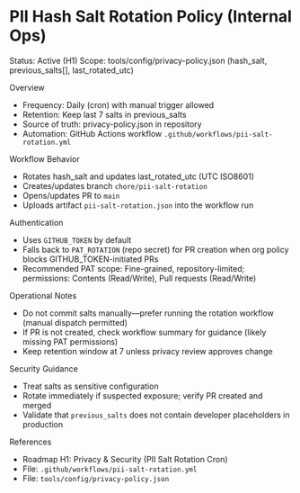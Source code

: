 # PII Hash Salt Rotation Policy (Internal Ops)

Status: Active (H1)
Scope: tools/config/privacy-policy.json (hash_salt, previous_salts[], last_rotated_utc)

Overview

- Frequency: Daily (cron) with manual trigger allowed
- Retention: Keep last 7 salts in previous_salts
- Source of truth: privacy-policy.json in repository
- Automation: GitHub Actions workflow `.github/workflows/pii-salt-rotation.yml`


Workflow Behavior

- Rotates hash_salt and updates last_rotated_utc (UTC ISO8601)
- Creates/updates branch `chore/pii-salt-rotation`
- Opens/updates PR to `main`
- Uploads artifact `pii-salt-rotation.json` into the workflow run


Authentication

- Uses `GITHUB_TOKEN` by default
- Falls back to `PAT_ROTATION` (repo secret) for PR creation when org policy blocks GITHUB_TOKEN-initiated PRs
- Recommended PAT scope: Fine-grained, repository-limited; permissions: Contents (Read/Write), Pull requests (Read/Write)


Operational Notes

- Do not commit salts manually—prefer running the rotation workflow (manual dispatch permitted)
- If PR is not created, check workflow summary for guidance (likely missing PAT permissions)
- Keep retention window at 7 unless privacy review approves change


Security Guidance

- Treat salts as sensitive configuration
- Rotate immediately if suspected exposure; verify PR created and merged
- Validate that `previous_salts` does not contain developer placeholders in production


References

- Roadmap H1: Privacy & Security (PII Salt Rotation Cron)
- File: `.github/workflows/pii-salt-rotation.yml`
- File: `tools/config/privacy-policy.json`
